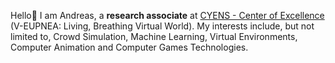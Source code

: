Hello👋 I am Andreas, a <b>research associate</b> at <a href="https://www.cyens.org.cy/en-gb/" target="_blank">CYENS - Center of Excellence</a> (V-EUPNEA: Living, Breathing Virtual World).
My interests include, but not limited to, Crowd Simulation, Machine Learning, Virtual Environments, Computer Animation and Computer Games Technologies.

<!--
**apanay20/apanay20** is a ✨ _special_ ✨ repository because its `README.md` (this file) appears on your GitHub profile.
-->
